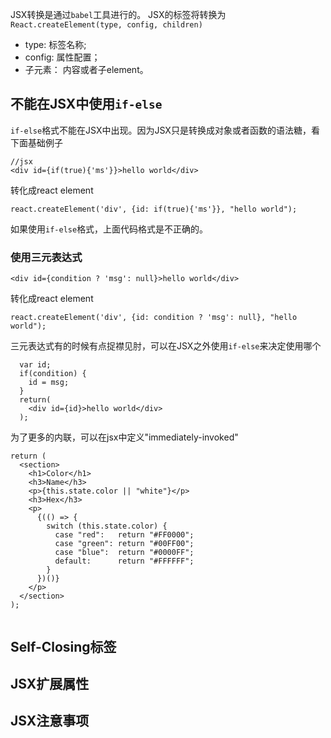 JSX转换是通过`babel`工具进行的。
JSX的标签将转换为`React.createElement(type, config, children)`
* type: 标签名称;
* config: 属性配置；
* 子元素： 内容或者子element。

## 不能在JSX中使用`if-else`
`if-else`格式不能在JSX中出现。因为JSX只是转换成对象或者函数的语法糖，看下面基础例子

```
//jsx
<div id={if(true){'ms'}}>hello world</div>
```
转化成react element
```
react.createElement('div', {id: if(true){'ms'}}, "hello world");
```
如果使用`if-else`格式，上面代码格式是不正确的。

### 使用三元表达式
```
<div id={condition ? 'msg': null}>hello world</div>
```
转化成react element
```
react.createElement('div', {id: condition ? 'msg': null}, "hello world");
```
三元表达式有的时候有点捉襟见肘，可以在JSX之外使用`if-else`来决定使用哪个
```
  var id;
  if(condition) {
    id = msg;
  }
  return(
    <div id={id}>hello world</div>
  );
```
为了更多的内联，可以在jsx中定义"immediately-invoked"
```
return (
  <section>
    <h1>Color</h1>
    <h3>Name</h3>
    <p>{this.state.color || "white"}</p>
    <h3>Hex</h3>
    <p>
      {(() => {
        switch (this.state.color) {
          case "red":   return "#FF0000";
          case "green": return "#00FF00";
          case "blue":  return "#0000FF";
          default:      return "#FFFFFF";
        }
      })()}
    </p>
  </section>
);


```


## Self-Closing标签





## JSX扩展属性


## JSX注意事项

